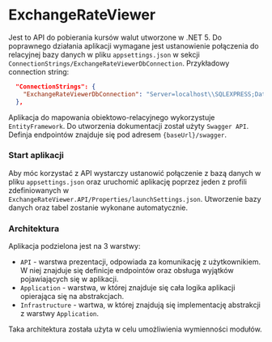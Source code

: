 # ExchangeRateViewer
Jest to API do pobierania kursów walut utworzone w .NET 5.
Do poprawnego działania aplikacji wymagane jest ustanowienie połączenia do relacyjnej bazy danych w pliku `appsettings.json` 
w sekcji `ConnectionStrings/ExchangeRateViewerDbConnection`.
Przykładowy connection string:

```json
  "ConnectionStrings": {
    "ExchangeRateViewerDbConnection": "Server=localhost\\SQLEXPRESS;Database=ExchangeRateViewerDb;Trusted_Connection=True;"
  },
```
Aplikacja do mapowania obiektowo-relacyjnego wykorzystuje `EntityFramework`.
Do utworzenia dokumentacji został użyty `Swagger API`. Definja endpointów znajduje się pod adresem `{baseUrl}/swagger`.

### Start aplikacji
Aby móc korzystać z API wystarczy ustanowić połączenie z bazą danych w pliku `appsettings.json` oraz uruchomić aplikację
poprzez jeden z profili zdefiniowanych w `ExchangeRateViewer.API/Properties/launchSettings.json`. Utworzenie bazy danych oraz tabel zostanie wykonane automatycznie.

### Architektura
Aplikacja podzielona jest na 3 warstwy:
* `API` - warstwa prezentacji, odpowiada za komunikację z użytkownikiem. W niej znajduje się definicje endpointów oraz obsługa wyjątków pojawiających się w aplikacji.
* `Application` - warstwa, w której znajduje się cała logika aplikacji opierająca się na abstrakcjach.
* `Infrastructure` - wartwa, w której znajdują się implementację abstrakcji z warstwy `Application`.

Taka architektura została użyta w celu umożliwienia wymienności modułów.
